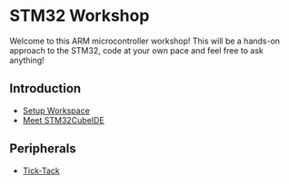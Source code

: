 # STM32 Workshop

Welcome to this ARM microcontroller workshop! This will be a hands-on approach to the STM32, code at your own pace and feel free to ask anything!

## Introduction
- [Setup Workspace](guides/setup.md)
- [Meet STM32CubeIDE](guides/ex1-blink.md)
## Peripherals
- [Tick-Tack](guides/ex2-pwm.md)